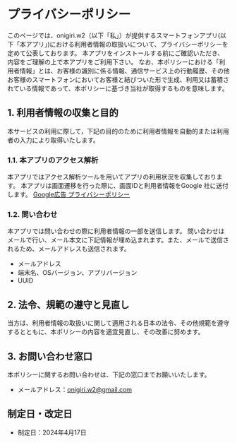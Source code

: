 # プライバシーポリシー

このページでは、onigiri.w2（以下「私」）が提供するスマートフォンアプリ(以下「本アプリ」)における利用者情報の取扱いについて、プライバシーポリシーを定めて公表しております。
本アプリをインストールする前にご確認いただき、内容をご理解の上で本アプリをご利用下さい。
なお、本ポリシーにおける「利用者情報」とは、お客様の識別に係る情報、通信サービス上の行動履歴、その他お客様のスマートフォンにおいてお客様と結びついた形で生成、利用又は蓄積されている情報であって、本ポリシーに基づき当社が取得するものを意味します。

## 1. 利用者情報の収集と目的

本サービスの利用に際して，下記の目的のために利用者情報を自動的または利用者の入力により取得いたします。

### 1.1. 本アプリのアクセス解析

本アプリではアクセス解析ツールを用いてアプリの利用状況を収集しております。
本アプリは画面遷移を行った際に、画面IDと利用者情報をGoogle 社に送付します。
[Google広告 プライバシーポリシー](https://support.google.com/adspolicy/answer/6008942?visit_id=638489371315377452-3974180843&rd=1)

### 1.2. 問い合わせ

本アプリでは問い合わせの際に利用者情報の一部を送信します。
問い合わせはメールで行い、メール本文に下記情報が埋め込まれます。また、メールで送信されるため、メールアドレスも送信されます。

- メールアドレス
- 端末名、OSバージョン、アプリバージョン
- UUID

## 2. 法令、規範の遵守と見直し

当方は、利用者情報の取扱いに関して適用される日本の法令、その他規範を遵守するとともに、本ポリシーの内容を適宜見直し、その改善に努めます。

## 3. お問い合わせ窓口

本ポリシーに関するお問い合わせは、下記の窓口までお願いいたします。

- メールアドレス：onigiri.w2@gmail.com

## 制定日・改定日

- 制定日：2024年4月17日
